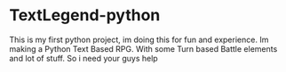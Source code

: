 # TextLegend-python
This is my first python project, im doing this for fun and experience. Im making a Python Text Based RPG. With some Turn based Battle elements and lot of stuff. So i need your guys help
